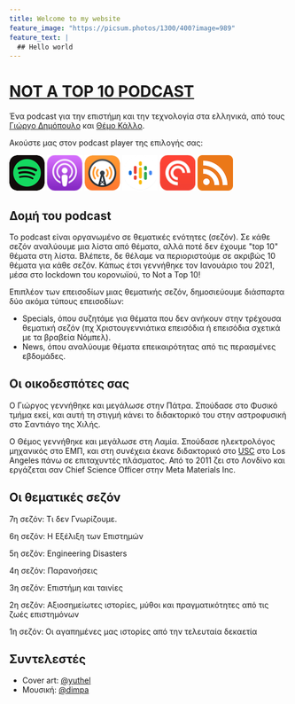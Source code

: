 ```yaml
---
title: Welcome to my website
feature_image: "https://picsum.photos/1300/400?image=989"
feature_text: |
  ## Hello world
---
```


# [NOT A TOP 10 PODCAST](https://www.notatop10.fm/)

Ένα podcast για την επιστήμη και την τεχνολογία στα ελληνικά, από τους [Γιώργο Δημόπουλο](https://www.instagram.com/giorgos.dimop) και [Θέμο Κάλλο](https://www.timaras.com).

Ακούστε μας στον podcast player της επιλογής σας:

[![Spotify](images/spotify@2x.png)](https://open.spotify.com/show/43iob5LmctJa54VtuqzFmo)
[![Apple Podcasts](images/apple_podcasts@2x.png)](https://podcasts.apple.com/podcast/not-a-top-10/id1551089699)
[![Overcast](images/overcast@2x.png)](https://overcast.fm/itunes1551089699/)
[![Google Podcasts](images/google_podcasts@2x.png)](https://www.google.com/podcasts?feed=aHR0cHM6Ly9hbmNob3IuZm0vcy80ODhjNmUzMC9wb2RjYXN0L3Jzcw==)
[![Pocket Casts](images/pocket_casts@2x.png)](https://pca.st/9c42dpje)
[![RSS](images/RSS64.png)](https://anchor.fm/s/488c6e30/podcast/rss)

## Δομή του podcast

Το podcast είναι οργανωμένο σε θεματικές ενότητες (σεζόν). Σε κάθε σεζόν αναλύουμε μια λίστα από θέματα, αλλά ποτέ δεν έχουμε "top 10" θέματα στη λίστα. Βλέπετε, δε θέλαμε να περιοριστούμε σε ακριβώς 10 θέματα για κάθε σεζόν. Κάπως έτσι γεννήθηκε τον Ιανουάριο του 2021, μέσα στο lockdown του κορονωϊού, το Not a Top 10!

Επιπλέον των επεισοδίων μιας θεματικής σεζόν, δημοσιεύουμε διάσπαρτα δύο ακόμα τύπους επεισοδίων:
- Specials, όπου συζητάμε για θέματα που δεν ανήκουν στην τρέχουσα θεματική σεζόν (πχ Χριστουγεννιάτικα επεισόδια ή επεισόδια σχετικά με τα βραβεία Νόμπελ).
- News, όπου αναλύουμε θέματα επεικαιρότητας από τις περασμένες εβδομάδες. 

## Οι οικοδεσπότες σας

O Γιώργος γεννήθηκε και μεγάλωσε στην Πάτρα. Σπούδασε στο Φυσικό τμήμα εκεί, και αυτή τη στιγμή κάνει το διδακτορικό του στην αστροφυσική στο Σαντιάγο της Χιλής.

Ο Θέμος γεννήθηκε και μεγάλωσε στη Λαμία. Σπούδασε ηλεκτρολόγος μηχανικός στο ΕΜΠ, και στη συνέχεια έκανε διδακτορικό στο [USC](www.usc.edu) στο Los Angeles πάνω σε επιταχυντές πλάσματος. Από το 2011 ζει στο Λονδίνο και εργάζεται σαν Chief Science Officer στην Meta Materials Inc.

## Οι θεματικές σεζόν

7η σεζόν: Τι δεν Γνωρίζουμε.

6η σεζόν: Η Εξέλιξη των Επιστημών

5η σεζόν: Engineering Disasters

4η σεζόν: Παρανοήσεις

3η σεζόν: Επιστήμη και ταινίες

2η σεζόν: Αξιοσημείωτες ιστορίες, μύθοι και πραγματικότητες από τις ζωές επιστημόνων

1η σεζόν: Οι αγαπημένες μας ιστορίες από την τελευταία δεκαετία

## Συντελεστές

- Cover art: [@yuthel](https://www.instagram.com/yuthel/)
- Μουσική: [@dimpa](https://www.instagram.com/@dimpa_____)

